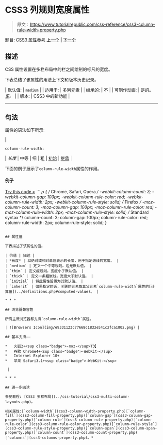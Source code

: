 # CSS3 列规则宽度属性

> 原文：<https://www.tutorialrepublic.com/css-reference/css3-column-rule-width-property.php>

题目: [CSS3 属性参考](css3-properties.php) [上一个](css3-column-rule-style-property.php) | [下一个](css3-column-span-property.php)

## 描述

CSS 属性设置在多栏布局中的栏之间绘制的标尺的宽度。

下表总结了该属性的用法上下文和版本历史记录。

| 默认值: | `medium` |
| 适用于: | 多列元素 |
| 继承的: | 不 |
| 可制作动画: | 是的。 [*见*](css-animatable-properties.php)*。* |
| 版本: | CSS3 中的新功能 |

* * *

## 句法

属性的语法如下所示:

| 

```
column-rule-width: 
```

 | *长度* &#124; 中等 &#124; 细 &#124; 粗 &#124; [初始](../definitions.php#initial) &#124; [继承](../definitions.php#inherit) |

下面的例子展示了`column-rule-width`属性的作用。

#### 例子

[Try this code »](../codelab.php?topic=css3&file=column-rule-width-property "Try this code using online Editor") *```
p {
    /* Chrome, Safari, Opera */
    -webkit-column-count: 3;
    -webkit-column-gap: 100px;
    -webkit-column-rule-color: red;
    -webkit-column-rule-width: 2px;
    -webkit-column-rule-style: solid;
    /* Firefox */
    -moz-column-count: 3;
    -moz-column-gap: 100px;
    -moz-column-rule-color: red;
    -moz-column-rule-width: 2px;
    -moz-column-rule-style: solid;
    /* Standard syntax */
    column-count: 3;
    column-gap: 100px;
    column-rule-color: red;
    column-rule-width: 2px;
    column-rule-style: solid;
}
```*  ** * *

## 属性值

下表描述了该属性的值。

| 价值 | 描述 |
| *长度* | 以绝对或相对单位表示的长度，用于指定嵌线的宽度。 |
| `medium` | 定义一个中等规则。这是默认值。 |
| `thin` | 定义瘦规则。宽度小于默认值。 |
| `thick` | 定义一条粗嵌线。宽度大于默认值。 |
| `initial` | 将此属性设置为其默认值。 |
| `inherit` | 如果指定的话，关联的元素取其父元素`column-rule-width`属性的[计算值](../definitions.php#computed-value)。 |

* * *

## 浏览器兼容性

所有主流浏览器都支持`column-rule-width`属性。

| ![Browsers Icon](img/e9331123c77668c1832e541c2fca1002.png) | 

## 基本支持——

*   火狐2+<sup class="badge">-moz-</sup>T3】
*   谷歌 Chrome4+<sup class="badge">-WebKit-</sup>
*   Internet Explorer 10+
*   苹果 Safari3.1+<sup class="badge">-WebKit-</sup>

 |

* * *

## 进一步阅读

参见教程: [CSS3 多栏布局](../css-tutorial/css3-multi-column-layouts.php)。

相关属性:[`column-width`](css3-column-width-property.php)[`column-fill`](css3-column-fill-property.php)[`column-gap`](css3-column-gap-property.php)[`column-rule`](css3-column-rule-property.php)[`column-rule-color`](css3-column-rule-color-property.php)[`column-rule-style`](css3-column-rule-style-property.php)[`column-span`](css3-column-span-property.php)[`column-count`](css3-column-count-property.php)[`columns`](css3-columns-property.php)。*